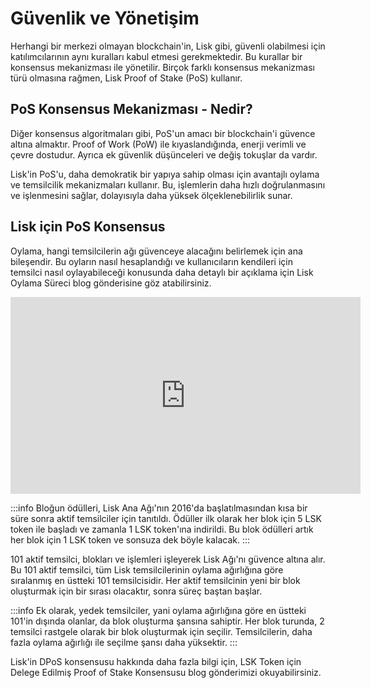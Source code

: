 # Güvenlik ve Yönetişim

Herhangi bir merkezi olmayan blockchain'in, Lisk gibi, güvenli olabilmesi için katılımcılarının aynı kuralları kabul etmesi gerekmektedir. Bu kurallar bir konsensus mekanizması ile yönetilir. Birçok farklı konsensus mekanizması türü olmasına rağmen, Lisk Proof of Stake (PoS) kullanır.

## PoS Konsensus Mekanizması - Nedir?
Diğer konsensus algoritmaları gibi, PoS'un amacı bir blockchain'i güvence altına almaktır. Proof of Work (PoW) ile kıyaslandığında, enerji verimli ve çevre dostudur. Ayrıca ek güvenlik düşünceleri ve değiş tokuşlar da vardır.

Lisk'in PoS'u, daha demokratik bir yapıya sahip olması için avantajlı oylama ve temsilcilik mekanizmaları kullanır. Bu, işlemlerin daha hızlı doğrulanmasını ve işlenmesini sağlar, dolayısıyla daha yüksek ölçeklenebilirlik sunar.

## Lisk için PoS Konsensus
Oylama, hangi temsilcilerin ağı güvenceye alacağını belirlemek için ana bileşendir. Bu oyların nasıl hesaplandığı ve kullanıcıların kendileri için temsilci nasıl oylayabileceği konusunda daha detaylı bir açıklama için Lisk Oylama Süreci blog gönderisine göz atabilirsiniz.

<iframe width="560" height="315" src="https://www.youtube.com/embed/BHr09qYXkek?si=0VJeEBShg_oSVfav" title="YouTube video player" frameborder="0" allow="accelerometer; autoplay; clipboard-write; encrypted-media; gyroscope; picture-in-picture; web-share" allowfullscreen></iframe>

:::info
Bloğun ödülleri, Lisk Ana Ağı'nın 2016'da başlatılmasından kısa bir süre sonra aktif temsilciler için tanıtıldı. Ödüller ilk olarak her blok için 5 LSK token ile başladı ve zamanla 1 LSK token'ına indirildi. Bu blok ödülleri artık her blok için 1 LSK token ve sonsuza dek böyle kalacak.
:::

101 aktif temsilci, blokları ve işlemleri işleyerek Lisk Ağı'nı güvence altına alır. Bu 101 aktif temsilci, tüm Lisk temsilcilerinin oylama ağırlığına göre sıralanmış en üstteki 101 temsilcisidir. Her aktif temsilcinin yeni bir blok oluşturmak için bir sırası olacaktır, sonra süreç baştan başlar.

:::info
Ek olarak, yedek temsilciler, yani oylama ağırlığına göre en üstteki 101'in dışında olanlar, da blok oluşturma şansına sahiptir. Her blok turunda, 2 temsilci rastgele olarak bir blok oluşturmak için seçilir. Temsilcilerin, daha fazla oylama ağırlığı ile seçilme şansı daha yüksektir.
:::

Lisk'in DPoS konsensusu hakkında daha fazla bilgi için, LSK Token için Delege Edilmiş Proof of Stake Konsensusu blog gönderimizi okuyabilirsiniz.
